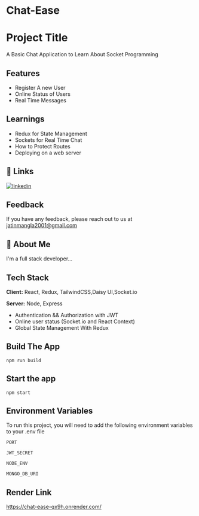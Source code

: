 # Chat-Ease

# Project Title

A Basic Chat Application to Learn About Socket Programming



## Features

- Register A new User
- Online Status of Users
- Real Time Messages





## Learnings

- Redux for State Management
- Sockets for Real Time Chat
- How to Protect Routes
- Deploying on a web server





## 🔗 Links
[![linkedin](https://img.shields.io/badge/linkedin-0A66C2?style=for-the-badge&logo=linkedin&logoColor=white)](https://www.linkedin.com/in/jatinmangla/)



## Feedback

If you have any feedback, please reach out to us at jatinmangla2001@gmail.com


## 🚀 About Me
I'm a full stack developer...


## Tech Stack

**Client:** React, Redux, TailwindCSS,Daisy UI,Socket.io

**Server:** Node, Express

- Authentication && Authorization with JWT
- Online user status (Socket.io and React Context)
- Global State Management With Redux



## Build The App

`npm run build`
## Start the app

`npm start`

## Environment Variables

To run this project, you will need to add the following environment variables to your .env file

`PORT`

`JWT_SECRET`

`NODE_ENV`

`MONGO_DB_URI`


## Render Link
https://chat-ease-qx9h.onrender.com/



